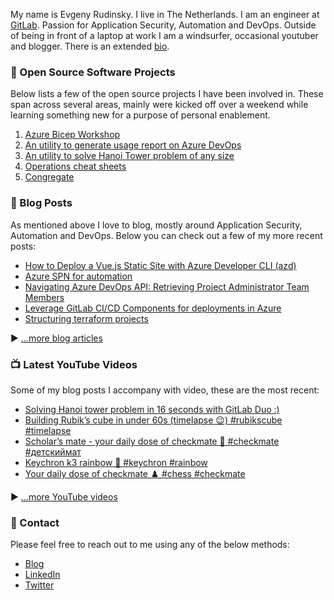 My name is Evgeny Rudinsky. I live in The Netherlands. I am an engineer at [GitLab](https://gitlab.com/). Passion for Application Security, Automation and DevOps. Outside of being in front of a laptop at work I am a windsurfer, occasional youtuber and blogger. There is an extended [bio](https://erudinsky.com/about/).

### 🍿 Open Source Software Projects

Below lists a few of the open source projects I have been involved in. These span across several areas, mainly were kicked off over a weekend while learning something new for a purpose of personal enablement.

1. [Azure Bicep Workshop](https://github.com/erudinsky/Azure-Bicep-Workshop)
2. [An utility to generate usage report on Azure DevOps](https://gitlab.com/erudinsky/evaluatador)
3. [An utility to solve Hanoi Tower problem of any size](https://gitlab.com/evgenyrudinsky/hanoi)
4. [Operations cheat sheets](https://github.com/erudinsky/cheat-sheets)
5. [Congregate](https://gitlab.com/gitlab-org/professional-services-automation/tools/migration/congregate/)

### 📝 Blog Posts

As mentioned above I love to blog, mostly around Application Security, Automation and DevOps. Below you can check out a few of my more recent posts:

<!-- BLOG-POST-LIST:START -->
- [How to Deploy a Vue.js Static Site with Azure Developer CLI &lpar;azd&rpar;](https://evgenyrudinsky.gitlab.io/2025/04/28/how-to-deploy-a-vue.js-static-site-with-azure-developer-cli-azd/)
- [Azure SPN for automation](https://evgenyrudinsky.gitlab.io/2024/12/31/azure-spn-for-automation/)
- [Navigating Azure DevOps API: Retrieving Project Administrator Team Members](https://evgenyrudinsky.gitlab.io/2024/10/09/navigating-azure-devops-api-retrieving-project-administrator-team-members/)
- [Leverage GitLab CI/CD Components for deployments in Azure](https://evgenyrudinsky.gitlab.io/2024/05/26/leverage-gitlab-ci/cd-components-for-deployments-in-azure/)
- [Structuring terraform projects](https://evgenyrudinsky.gitlab.io/2023/10/20/structuring-terraform-projects/)
<!-- BLOG-POST-LIST:END -->

▶ [...more blog articles](https://erudinsky.com)

### 📺 Latest YouTube Videos

Some of my blog posts I accompany with video, these are the most recent:

<!-- YOUTUBE-VIDEOS-LIST:START -->
- [Solving Hanoi tower problem in 16 seconds with GitLab Duo :&rpar;](https://www.youtube.com/watch?v=aYk9WfhozxU)
- [Building Rubik’s cube in under 60s &lpar;timelapse 😉&rpar; #rubikscube #timelapse](https://www.youtube.com/shorts/1B8R517zMVE)
- [Scholar’s mate - your daily dose of checkmate 🤙 #checkmate #детскиймат](https://www.youtube.com/shorts/sH0mpCZKFeA)
- [Keychron k3 rainbow 🌈 #keychron #rainbow](https://www.youtube.com/shorts/ijYr909yofI)
- [Your daily dose of checkmate ♟️ #chess #checkmate](https://www.youtube.com/shorts/8ibT8guSoC8)
<!-- YOUTUBE-VIDEOS-LIST:END -->


▶ [...more YouTube videos](https://www.youtube.com/@weekendsprints?sub_confirmation=1)

### 💬 Contact

Please feel free to reach out to me using any of the below methods:

* [Blog](https://erudinsky.com/)
* [LinkedIn](https://www.linkedin.com/in/evgenyrudinsky/)
* [Twitter](https://twitter.com/evgenyrudinsky)